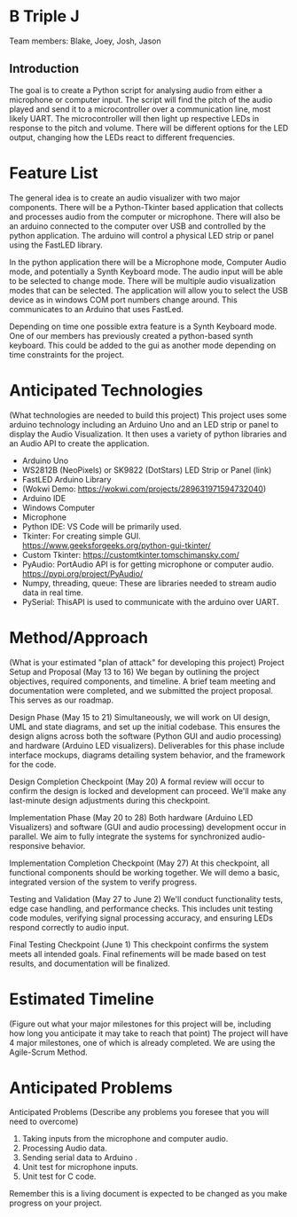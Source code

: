# B Triple J

Team members:
Blake, Joey, Josh, Jason

## Introduction

The goal is to create a Python script for analysing audio from either a microphone or computer input. The script will find the pitch of the audio played and send it to a microcontroller over a communication line, most likely UART. The microcontroller will then light up respective LEDs in response to the pitch and volume. There will be different options for the LED output, changing how the LEDs react to different frequencies.

# Feature List

The general idea is to create an audio visualizer with two major components. There will be a Python-Tkinter based application that collects and processes audio from the computer or microphone. There will also be an arduino connected to the computer over USB and controlled by the python application. The arduino will control a physical LED strip or panel using the FastLED library.

In the python application there will be a Microphone mode, Computer Audio mode, and potentially a Synth Keyboard mode. The audio input will be able to be selected to change mode. There will be multiple audio visualization modes that can be selected. The application will allow you to select the USB device as in windows COM port numbers change around. This communicates to an Arduino that uses FastLed. 

Depending on time one possible extra feature is a Synth Keyboard mode. One of our members has previously created a python-based synth keyboard. This could be added to the gui as another mode depending on time constraints for the project.

# Anticipated Technologies

(What technologies are needed to build this project)
This project uses some arduino technology including an Arduino Uno and an LED strip or panel to display the Audio Visualization. It then uses a variety of python libraries and an Audio API to create the application.
- Arduino Uno
- WS2812B (NeoPixels) or SK9822 (DotStars) LED Strip or Panel (link)
- FastLED Arduino Library 
- (Wokwi Demo:  https://wokwi.com/projects/289631971594732040) 
- Arduino IDE
- Windows Computer
- Microphone
- Python IDE: VS Code will be primarily used.
- Tkinter: For creating simple GUI. https://www.geeksforgeeks.org/python-gui-tkinter/ 
- Custom Tkinter: https://customtkinter.tomschimansky.com/
- PyAudio: PortAudio API is for getting microphone or computer audio. https://pypi.org/project/PyAudio/ 
- Numpy, threading, queue: These are libraries needed to stream audio data in real time.
- PySerial: ThisAPI is used to communicate with the arduino over UART.


# Method/Approach

(What is your estimated "plan of attack" for developing this project)
Project Setup and Proposal (May 13 to 16)
 We began by outlining the project objectives, required components, and timeline. A brief team meeting and documentation were completed, and we submitted the project proposal. This serves as our roadmap.


Design Phase (May 15 to 21)
 Simultaneously, we will work on UI design, UML and state diagrams, and set up the initial codebase. This ensures the design aligns across both the software (Python GUI and audio processing) and hardware (Arduino LED visualizers). Deliverables for this phase include interface mockups, diagrams detailing system behavior, and the framework for the code.


Design Completion Checkpoint (May 20)
 A formal review will occur to confirm the design is locked and development can proceed. We'll make any last-minute design adjustments during this checkpoint.


Implementation Phase (May 20 to 28)
 Both hardware (Arduino LED Visualizers) and software (GUI and audio processing) development occur in parallel. We aim to fully integrate the systems for synchronized audio-responsive behavior.


Implementation Completion Checkpoint (May 27)
 At this checkpoint, all functional components should be working together. We will demo a basic, integrated version of the system to verify progress.


Testing and Validation (May 27 to June 2)
 We'll conduct functionality tests, edge case handling, and performance checks. This includes unit testing code modules, verifying signal processing accuracy, and ensuring LEDs respond correctly to audio input.


Final Testing Checkpoint (June 1)
 This checkpoint confirms the system meets all intended goals. Final refinements will be made based on test results, and documentation will be finalized.


# Estimated Timeline

(Figure out what your major milestones for this project will be, including how long you anticipate it may take to reach that point)
The project will have 4 major milestones, one of which is already completed. We are using the Agile-Scrum Method.


# Anticipated Problems

Anticipated Problems
(Describe any problems you foresee that you will need to overcome)
1. Taking inputs from the microphone and computer audio.
2. Processing Audio data.
3. Sending serial data to Arduino .
4. Unit test for microphone inputs.
5. Unit test for C code.


Remember this is a living document is expected to be changed as you make progress on your project.
